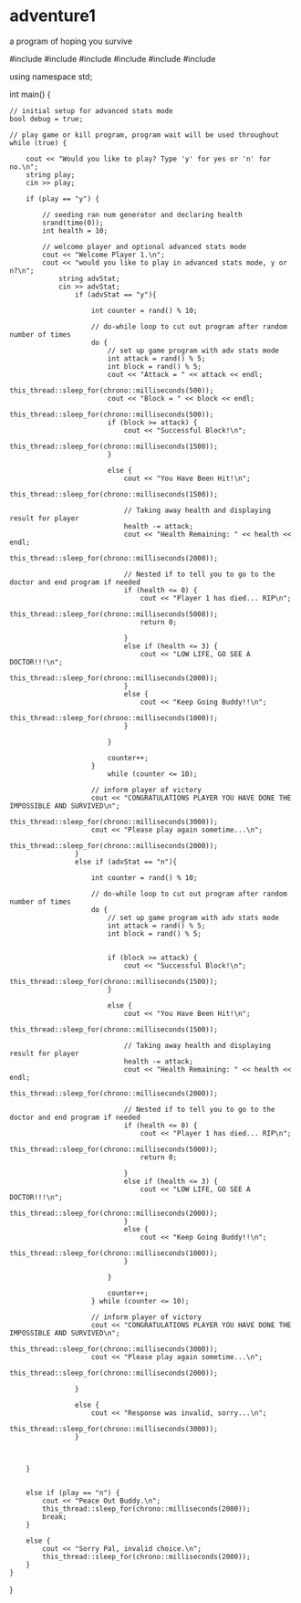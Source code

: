 # adventure1
a program of hoping you survive


#include <iostream>
#include <string>
#include <chrono>
#include <thread>
#include <cstdlib>
#include<ctime>

using namespace std;

int main() {

	// initial setup for advanced stats mode
	bool debug = true;

	// play game or kill program, program wait will be used throughout
	while (true) {
		
		cout << "Would you like to play? Type 'y' for yes or 'n' for no.\n";
		string play;
		cin >> play;

		if (play == "y") {

			// seeding ran num generator and declaring health
			srand(time(0));
			int health = 10;

			// welcome player and optional advanced stats mode
			cout << "Welcome Player 1.\n";
			cout << "would you like to play in advanced stats mode, y or n?\n";
				string advStat;
				cin >> advStat;
					if (advStat == "y"){

						int counter = rand() % 10;

						// do-while loop to cut out program after random number of times
						do {
							// set up game program with adv stats mode
							int attack = rand() % 5;
							int block = rand() % 5;
							cout << "Attack = " << attack << endl;
							this_thread::sleep_for(chrono::milliseconds(500));
							cout << "Block = " << block << endl;
							this_thread::sleep_for(chrono::milliseconds(500));
							if (block >= attack) {
								cout << "Successful Block!\n";
								this_thread::sleep_for(chrono::milliseconds(1500));
							}

							else {
								cout << "You Have Been Hit!\n";
								this_thread::sleep_for(chrono::milliseconds(1500));

								// Taking away health and displaying result for player
								health -= attack;
								cout << "Health Remaining: " << health << endl;
								this_thread::sleep_for(chrono::milliseconds(2000));

								// Nested if to tell you to go to the doctor and end program if needed
								if (health <= 0) {
									cout << "Player 1 has died... RIP\n";
									this_thread::sleep_for(chrono::milliseconds(5000));
									return 0;

								}
								else if (health <= 3) {
									cout << "LOW LIFE, GO SEE A DOCTOR!!!\n";
									this_thread::sleep_for(chrono::milliseconds(2000));
								}
								else {
									cout << "Keep Going Buddy!!\n";
									this_thread::sleep_for(chrono::milliseconds(1000));
								}

							}

							counter++;
						}
							while (counter <= 10);
						
						// inform player of victory
						cout << "CONGRATULATIONS PLAYER YOU HAVE DONE THE IMPOSSIBLE AND SURVIVED\n";
						this_thread::sleep_for(chrono::milliseconds(3000));
						cout << "Please play again sometime...\n";
						this_thread::sleep_for(chrono::milliseconds(2000));
					}
					else if (advStat == "n"){

						int counter = rand() % 10;

						// do-while loop to cut out program after random number of times
						do {
							// set up game program with adv stats mode
							int attack = rand() % 5;
							int block = rand() % 5;
							

							if (block >= attack) {
								cout << "Successful Block!\n";
								this_thread::sleep_for(chrono::milliseconds(1500));
							}

							else {
								cout << "You Have Been Hit!\n";
								this_thread::sleep_for(chrono::milliseconds(1500));

								// Taking away health and displaying result for player
								health -= attack;
								cout << "Health Remaining: " << health << endl;
								this_thread::sleep_for(chrono::milliseconds(2000));

								// Nested if to tell you to go to the doctor and end program if needed
								if (health <= 0) {
									cout << "Player 1 has died... RIP\n";
									this_thread::sleep_for(chrono::milliseconds(5000));
									return 0;

								}
								else if (health <= 3) {
									cout << "LOW LIFE, GO SEE A DOCTOR!!!\n";
									this_thread::sleep_for(chrono::milliseconds(2000));
								}
								else {
									cout << "Keep Going Buddy!!\n";
									this_thread::sleep_for(chrono::milliseconds(1000));
								}

							}

							counter++;
						} while (counter <= 10);

						// inform player of victory
						cout << "CONGRATULATIONS PLAYER YOU HAVE DONE THE IMPOSSIBLE AND SURVIVED\n";
						this_thread::sleep_for(chrono::milliseconds(3000));
						cout << "Please play again sometime...\n";
						this_thread::sleep_for(chrono::milliseconds(2000));

					}

					else {
						cout << "Response was invalid, sorry...\n";
						this_thread::sleep_for(chrono::milliseconds(3000));
					}

			

		}


		else if (play == "n") {
			cout << "Peace Out Buddy.\n";
			this_thread::sleep_for(chrono::milliseconds(2000));
			break;
		}

		else {
			cout << "Sorry Pal, invalid choice.\n";
			this_thread::sleep_for(chrono::milliseconds(2000));
		}
	}
}
